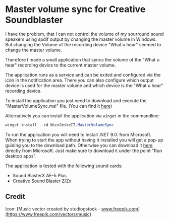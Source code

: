 # Master volume sync for Creative Soundblaster 

I have the problem, that I can not control the volume of my sourround sound speakers using spdif output by changing the master volume in Windows. But changing the Volume of the recording device "What u hear" seemed to change the master volume.

Therefore I made a small application that syncs the volume of the "What u hear" recording device to the current master volume.

The application runs as a service and can be exited and configured via the icon in the notification area. There you can also configure which output device is used for the master volume and which device is the "What u hear" recording device.

To install the application you just need to download and execute the "MasterVolumeSync.msi" file. (You can find it [here](https://github.com/nicojeske/MasterVolumeSync/releases/latest))

Alternatively you can install the application via `winget` in the commandline:

```powershell
winget install --id NicoJeskeIT.MasterVolumeSync
```

To run the application you will need to install .NET 9.0. from Microsoft. When trying to start the app without having it installed you will get a pop-up guiding you to the download path. Otherwise you can download it [here](https://dotnet.microsoft.com/en-us/download/dotnet/9.0/runtime?cid=getdotnetcore) directly from Microsoft. Just make sure to download it under the point "Run desktop apps".

The application is tested with the following sound cards:

- Sound BlasterX AE-5 Plus
- Creative Sound Blaster Z/Zx

## Credit

Icon: [Music vector created by studiogstock - www.freepik.com](https://www.freepik.com/vectors/music)
